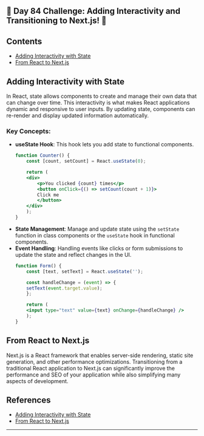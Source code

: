 ## 🚀 Day 84 Challenge: Adding Interactivity and Transitioning to Next.js! 🚀

## Contents
- [Adding Interactivity with State](#adding-interactivity-with-state)
- [From React to Next.js](#from-react-to-nextjs)

## Adding Interactivity with State

In React, state allows components to create and manage their own data that can change over time. This interactivity is what makes React applications dynamic and responsive to user inputs. By updating state, components can re-render and display updated information automatically.

### Key Concepts:
- **useState Hook**: This hook lets you add state to functional components.
    ```jsx
    function Counter() {
        const [count, setCount] = React.useState(0);

        return (
        <div>
            <p>You clicked {count} times</p>
            <button onClick={() => setCount(count + 1)}>
            Click me
            </button>
        </div>
        );
    }
    ```
- **State Management**: Manage and update state using the `setState` function in class components or the `useState` hook in functional components.
- **Event Handling**: Handling events like clicks or form submissions to update the state and reflect changes in the UI.
    ```jsx
    function Form() {
        const [text, setText] = React.useState('');

        const handleChange = (event) => {
        setText(event.target.value);
        };

        return (
        <input type="text" value={text} onChange={handleChange} />
        );
    }
    ```

## From React to Next.js

Next.js is a React framework that enables server-side rendering, static site generation, and other performance optimizations. Transitioning from a traditional React application to Next.js can significantly improve the performance and SEO of your application while also simplifying many aspects of development.


## References
- [Adding Interactivity with State](https://nextjs.org/learn/react-foundations/updating-state)
- [From React to Next.js](https://nextjs.org/learn/react-foundations/from-react-to-nextjs)

---
